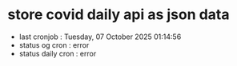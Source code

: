 # store covid daily api as json data

- last cronjob : Tuesday, 07 October 2025 01:14:56
- status og cron : error
- status daily cron : error
      
      